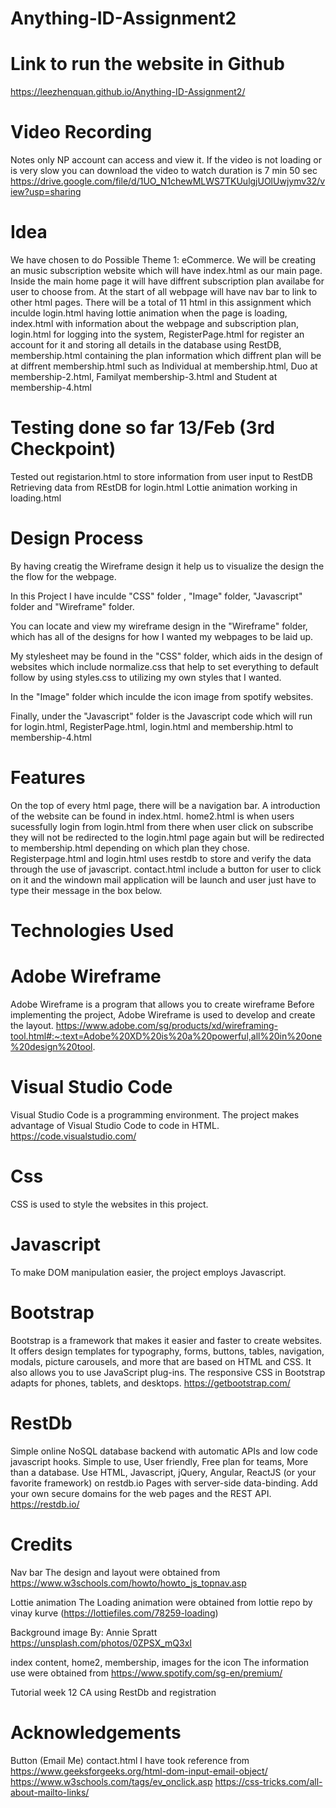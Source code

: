 # Anything-ID-Assignment2

# Link to run the website in Github 
https://leezhenquan.github.io/Anything-ID-Assignment2/

# Video Recording
Notes only NP account can access and view it.
If the video is not loading or is very slow you can download the video to watch
duration is 7 min 50 sec
https://drive.google.com/file/d/1UO_N1chewMLWS7TKUulgjUOlUwjymv32/view?usp=sharing

# Idea 
We have chosen to do Possible Theme 1: eCommerce. 
We will be creating an music subscription website which will have index.html as our main page. Inside the main home page it will have diffrent subscription plan availabe for user to choose from. At the start of all webpage will have nav bar to link to other html pages. There will be a total of 11 html in this assignment which inculde login.html having lottie animation when the page is loading, index.html with information about the webpage and subscription plan, login.html for logging into the system, RegisterPage.html for register an account for it and storing all details in the database using RestDB, membership.html containing the plan information which diffrent plan will be at diffrent membership.html such as Individual at membership.html, Duo at membership-2.html, Familyat membership-3.html and Student at membership-4.html

# Testing done so far 13/Feb  (3rd Checkpoint)
Tested out registarion.html to store information from user input to RestDB
Retrieving data from REstDB for login.html
Lottie animation working in loading.html

# Design Process

By having creatig the Wireframe design it help us to visualize the design the the flow for the webpage.

In this Project I have inculde "CSS" folder , "Image" folder, "Javascript" folder and "Wireframe" folder.

You can locate and view my wireframe design in the "Wireframe" folder, which has all of the designs for how I wanted my webpages to be laid up.

My stylesheet may be found in the "CSS" folder, which aids in the design of websites which include normalize.css that help to set everything to default follow by using styles.css to utilizing my own styles that I wanted.

In the "Image" folder which inculde the icon image from spotify websites.

Finally, under the "Javascript" folder is the Javascript code which will run for login.html, RegisterPage.html, login.html and membership.html to membership-4.html
# Features
On the top of every html page, there will be a navigation bar.
A introduction of the website can be found in index.html.
home2.html is when users sucessfully login from login.html from there when user click on subscribe they will not be redirected to the login.html page again but will be redirected to membership.html depending on which plan they chose.
Registerpage.html and login.html uses restdb to store and verify the data through the use of javascript.
contact.html include a button for user to click on it and the windown mail application will be launch and user just have to type their message in the box below. 



# Technologies Used

# Adobe Wireframe 
Adobe Wireframe is a program that allows you to create wireframe
Before implementing the project, Adobe Wireframe is used to develop and create the layout.
https://www.adobe.com/sg/products/xd/wireframing-tool.html#:~:text=Adobe%20XD%20is%20a%20powerful,all%20in%20one%20design%20tool.


# Visual Studio Code
Visual Studio Code is a programming environment.
The project makes advantage of Visual Studio Code to code in HTML.
https://code.visualstudio.com/

# Css
CSS is used to style the websites in this project.

# Javascript
To make DOM manipulation easier, the project employs Javascript.

# Bootstrap
Bootstrap is a framework that makes it easier and faster to create websites. It offers design templates for typography, forms, buttons, tables, navigation, modals, picture carousels, and more that are based on HTML and CSS. It also allows you to use JavaScript plug-ins.
The responsive CSS in Bootstrap adapts for phones, tablets, and desktops.
https://getbootstrap.com/

# RestDb
Simple online NoSQL database backend with automatic APIs and low code javascript hooks.
Simple to use, User friendly, Free plan for teams, More than a database. Use HTML, Javascript, jQuery, Angular, ReactJS (or your favorite framework) on restdb.io Pages with server-side data-binding. Add your own secure domains for the web pages and the REST API.
https://restdb.io/

# Credits
Nav bar
The design and layout were obtained from https://www.w3schools.com/howto/howto_js_topnav.asp

Lottie animation
The Loading animation were obtained from lottie repo by vinay kurve (https://lottiefiles.com/78259-loading)

Background image
By: Annie Spratt
https://unsplash.com/photos/0ZPSX_mQ3xI

index content, home2, membership, images for the icon
The information use were obtained from https://www.spotify.com/sg-en/premium/ 

Tutorial week 12 CA using RestDb and registration

# Acknowledgements
Button (Email Me) contact.html
I have took reference from 
https://www.geeksforgeeks.org/html-dom-input-email-object/
https://www.w3schools.com/tags/ev_onclick.asp
https://css-tricks.com/all-about-mailto-links/